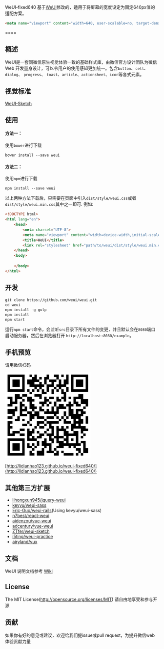 WeUI-fixed640 基于[WeUI](https://github.com/weui/weui)修改的，适用于将屏幕的宽度设定为固定640px值的适配方案。
```html
<meta name="viewport" content="width=640, user-scalable=no, target-densitydpi=device-dpi">
``` 
====

## 概述

WeUI是一套同微信原生视觉体验一致的基础样式库，由微信官方设计团队为微信 Web 开发量身设计，可以令用户的使用感知更加统一。包含`button`、`cell`、`dialog`、 `progress`、 `toast`、`article`、`actionsheet`、`icon`等各式元素。

## 视觉标准

[WeUI-Sketch](https://github.com/weui/weui-sketch)
## 使用

#### 方法一：
使用`bower`进行下载
```
bower install --save weui
```

#### 方法二：
使用`npm`进行下载
```
npm install --save weui
```

以上两种方法下载后，只需要在页面中引入`dist/style/weui.css`或者`dist/style/weui.min.css`其中之一即可. 例如:

```html
<!DOCTYPE html>
<html lang="en">
    <head>
        <meta charset="UTF-8">
        <meta name="viewport" content="width=device-width,initial-scale=1,user-scalable=0">
        <title>WeUI</title>
        <link rel="stylesheet" href="path/to/weui/dist/style/weui.min.css"/>
    </head>
    <body>
    
    </body>
</html>
```

## 开发

```
git clone https://github.com/weui/weui.git
cd weui
npm install -g gulp
npm install
npm start
```
运行`npm start`命令，会监听`src`目录下所有文件的变更，并且默认会在`8080`端口启动服务器，然后在浏览器打开 `http://localhost:8080/example`。


## 手机预览

请用微信扫码

![](./dist/example/snapshot/qrcode.png)

[http://lidianhao123.github.io/weui-fixed640/](http://lidianhao123.github.io/weui-fixed640/)


## 其他第三方扩展

- [lihongxun945/jquery-weui](http://lihongxun945.github.io/jquery-weui/components)
- [kevyu/weui-sass](https://github.com/kevyu/weui-sass)
- [Eric-Guo/weui-rails](https://github.com/Eric-Guo/weui-rails)(Using kevyu/weui-sass)
- [n7best/react-weui](https://github.com/n7best/react-weui)
- [aidenzou/vue-weui](https://github.com/aidenzou/vue-weui)
- [adcentury/vue-weui](https://github.com/adcentury/vue-weui)
- [ZTfer/weui-sketch](https://github.com/ZTfer/weui-sketch)
- [i5ting/weui-practice](https://github.com/i5ting/weui-practice)
- [airyland/vux](https://github.com/airyland/vux)

## 文档

WeUI 说明文档参考 [Wiki](https://github.com/weui/weui/wiki)

## License
The MIT License(http://opensource.org/licenses/MIT)
请自由地享受和参与开源

## 贡献

如果你有好的意见或建议，欢迎给我们提issue或pull request，为提升微信web体验贡献力量
